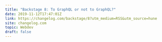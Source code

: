 ```yaml
---
title: "Backstage 8: To GraphQL or not to GraphQL?"
date: 2019-11-12T17:47:01Z
link: https://changelog.com/backstage/8?utm_medium=RSS&utm_source=hune
site: changelog.com
topic: Webdev
draft: false
---
```

